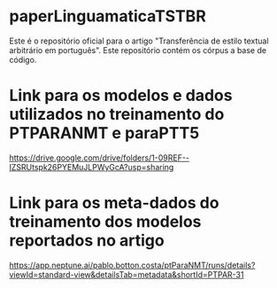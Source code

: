 # paperLinguamaticaTSTBR

Este é o repositório oficial para o artigo "Transferência de estilo textual arbitrário em português". Este repositório contém os córpus a base de código.

# Link para os modelos e dados utilizados no treinamento do PTPARANMT e paraPTT5

https://drive.google.com/drive/folders/1-09REF--IZSRUtspk26PYEMuJLPWyGcA?usp=sharing

# Link para os meta-dados do treinamento dos modelos reportados no artigo

https://app.neptune.ai/pablo.botton.costa/ptParaNMT/runs/details?viewId=standard-view&detailsTab=metadata&shortId=PTPAR-31








